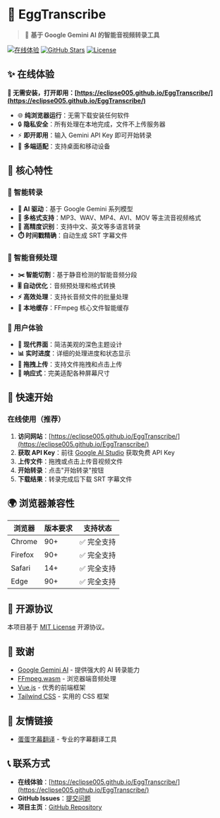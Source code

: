 # 🥚 EggTranscribe

> 🚀 **基于 Google Gemini AI 的智能音视频转录工具**

[![在线体验](https://img.shields.io/badge/🌐_在线体验-立即使用-blue?style=for-the-badge&color=4285f4)](https://eclipse005.github.io/EggTranscribe/)
[![GitHub Stars](https://img.shields.io/github/stars/eclipse005/EggTranscribe?style=for-the-badge)](https://github.com/eclipse005/EggTranscribe)
[![License](https://img.shields.io/badge/License-MIT-green?style=for-the-badge)](LICENSE)

## ✨ 在线体验

**🎯 无需安装，打开即用：[https://eclipse005.github.io/EggTranscribe/](https://eclipse005.github.io/EggTranscribe/)**

- 🌐 **纯浏览器运行**：无需下载安装任何软件
- 🔒 **隐私安全**：所有处理在本地完成，文件不上传服务器
- ⚡ **即开即用**：输入 Gemini API Key 即可开始转录
- 📱 **多端适配**：支持桌面和移动设备

## 🌟 核心特性

### 🎯 智能转录
- **🤖 AI 驱动**：基于 Google Gemini 系列模型
- **🎵 多格式支持**：MP3、WAV、MP4、AVI、MOV 等主流音视频格式
- **📝 高精度识别**：支持中文、英文等多语言转录
- **⏱️ 时间戳精确**：自动生成 SRT 字幕文件

### 🔧 智能音频处理
- **✂️ 智能切割**：基于静音检测的智能音频分段
- **🎚️ 自动优化**：音频预处理和格式转换
- **⚡ 高效处理**：支持长音频文件的批量处理
- **💾 本地缓存**：FFmpeg 核心文件智能缓存

### 🎨 用户体验
- **🌙 现代界面**：简洁美观的深色主题设计
- **📊 实时进度**：详细的处理进度和状态显示
- **🔄 拖拽上传**：支持文件拖拽和点击上传
- **📱 响应式**：完美适配各种屏幕尺寸

## 🚀 快速开始

### 在线使用（推荐）

1. **访问网站**：[https://eclipse005.github.io/EggTranscribe/](https://eclipse005.github.io/EggTranscribe/)
2. **获取 API Key**：前往 [Google AI Studio](https://aistudio.google.com/app/apikey) 获取免费 API Key
3. **上传文件**：拖拽或点击上传音视频文件
4. **开始转录**：点击"开始转录"按钮
5. **下载结果**：转录完成后下载 SRT 字幕文件

## 🌍 浏览器兼容性

| 浏览器 | 版本要求 | 支持状态 |
|--------|----------|----------|
| Chrome | 90+ | ✅ 完全支持 |
| Firefox | 90+ | ✅ 完全支持 |
| Safari | 14+ | ✅ 完全支持 |
| Edge | 90+ | ✅ 完全支持 |

## 📄 开源协议

本项目基于 [MIT License](LICENSE) 开源协议。

## 🙏 致谢

- [Google Gemini AI](https://ai.google.dev/) - 提供强大的 AI 转录能力
- [FFmpeg.wasm](https://ffmpegwasm.netlify.app/) - 浏览器端音频处理
- [Vue.js](https://vuejs.org/) - 优秀的前端框架
- [Tailwind CSS](https://tailwindcss.com/) - 实用的 CSS 框架

## 🔗 友情链接

- [蛋蛋字幕翻译](https://aitranslate.github.io/EggTranslate/) - 专业的字幕翻译工具

## 📞 联系方式

- **在线体验**：[https://eclipse005.github.io/EggTranscribe/](https://eclipse005.github.io/EggTranscribe/)
- **GitHub Issues**：[提交问题](https://github.com/eclipse005/EggTranscribe/issues)
- **项目主页**：[GitHub Repository](https://github.com/eclipse005/EggTranscribe)
